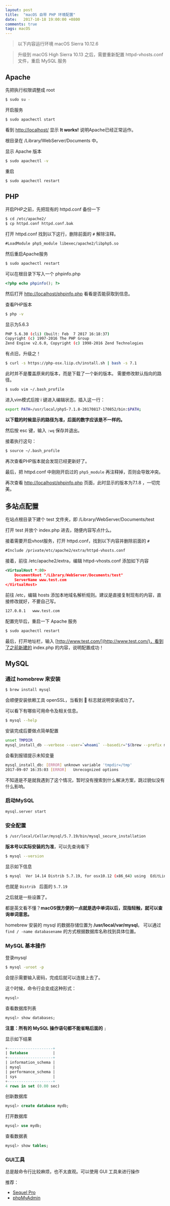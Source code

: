 ```yaml
---
layout: post
title:  "macOS 自带 PHP 环境配置"
date:   2017-10-18 19:00:00 +0800
comments: true
tags: macOS
---
```


> 以下内容运行环境 macOS Sierra 10.12.6

> 升级到 macOS High Sierra 10.13 之后，需要重新配置 httpd-vhosts.conf 文件，重启 MySQL 服务

## Apache

先把执行权限调整成 root

```bash
$ sudo su -
```

开启服务

```bash
$ sudo apachectl start
```

看到 [http://localhost/](http://localhost/) 显示 **It works!** 说明Apache已经正常运作。

根目录在 /Library/WebServer/Documents 中。

显示 Apache 版本

```bash
$ sudo apachectl -v
```

重启

```bash
$ sudo apachectl restart
```

## PHP

开启PHP之前，先把现有的 httpd.conf 备份一下

```bash
$ cd /etc/apache2/
$ cp httpd.conf httpd.conf.bak
```

打开 httpd.conf 找到以下这行，删除前面的 `#` 解除注释。

```xml
#LoadModule php5_module libexec/apache2/libphp5.so
```

然后重启Apache服务

```bash
$ sudo apachectl restart
```

可以在根目录下写入一个 phpinfo.php

```php
<?php echo phpinfo(); ?>
```

然后打开 [http://localhost/phpinfo.php](http://localhost/phpinfo.php) 看看是否能获取到信息。

查看PHP版本

```bash
$ php -v
```

显示为5.6.3

```bash
PHP 5.6.30 (cli) (built: Feb  7 2017 16:18:37) 
Copyright (c) 1997-2016 The PHP Group
Zend Engine v2.6.0, Copyright (c) 1998-2016 Zend Technologies
```

有点旧，升级之！

```bash
$ curl -s https://php-osx.liip.ch/install.sh | bash -s 7.1
```

此时并不是覆盖原来的版本，而是下载了一个新的版本。 
需要修改默认指向的路径。

```bash
$ sudo vim ~/.bash_profile
```

进入vim模式后按 i 键进入编辑状态，插入这一行：

```bash
export PATH=/usr/local/php5-7.1.8-20170817-170852/bin:$PATH;
```

**以下载的时候显示的路径为准，后面的数字应该是不一样的。**

然后按 esc 键，输入 `:wq` 保存并退出。

接着执行这句：

```bash
$ source ~/.bash_profile
```

再次查看PHP版本就会发现已经更新好了。

最后，把 httpd.conf 中刚刚开启过的 `php5_module` 再注释掉，否则会导致冲突。

再次查看 [http://localhost/phpinfo.php](http://localhost/phpinfo.php) 页面，此时显示的版本为7.1.8 ，一切完美。

## 多站点配置

在站点根目录下建个 test 文件夹，即 /Library/WebServer/Documents/test 

打开 test 并放个 index.php 进去，随便内容写点什么。

接着需要开启vhost服务，打开 httpd.conf，找到以下内容并删除前面的 `#`

```xml
#Include /private/etc/apache2/extra/httpd-vhosts.conf
```

接着，前往 /etc/apache2/extra，编辑 httpd-vhosts.conf 添加如下内容

```xml
<VirtualHost *:80>
    DocumentRoot "/Library/WebServer/Documents/test"
    ServerName www.test.com
</VirtualHost>
```

前往 /etc，编辑 hosts 添加本地域名解析规则。建议是直接复制现有的内容，直接修改就好，不要自己写。

```xml
127.0.0.1	www.test.com
```

配置完毕后，重启一下 Apache 服务

```bash
$ sudo apachectl restart
```

最后，打开地址栏，输入 [http://www.test.com/](http://www.test.com/)，看到了之前新建的 index.php 的内容，说明配置成功！

## MySQL

### 通过 homebrew 来安装

```bash
$ brew install mysql
```

会顺便安装依赖工具 openSSL，当看到 🍺 标志就说明安装成功了。

可以看下有哪些可用命令及相关信息。

```bash
$ mysql --help
```

安装完成后要做点简单配置

```bash
unset TMPDIR
mysql_install_db --verbose --user=`whoami` --basedir="$(brew --prefix mysql)" --datadir=/usr/local/var/mysql --tmpdir=/tmp
```

会看到报错提示未知变量

```bash
mysql_install_db: [ERROR] unknown variable 'tmpdir=/tmp'
2017-09-07 16:35:03 [ERROR]   Unrecognized options
```
不知道是不是就我遇到了这个情况，暂时没有搜索到什么解决方案，跳过貌似没有什么影响。

### 启动MySQL

```bash
mysql.server start
```

### 安全配置

```bash
$ /usr/local/Cellar/mysql/5.7.19/bin/mysql_secure_installation
```

**版本号以实际安装的为准**，可以先查询看下

```bash
$ mysql --version
```

显示如下信息

```bash
$ mysql  Ver 14.14 Distrib 5.7.19, for osx10.12 (x86_64) using  EditLine wrapper
```
也就是 `Distrib ` 后面的 `5.7.19`

之后就是一些设置了。

都是英文看不懂？**macOS很方便的一点就是选中单词以后，双指轻触，就可以查询单词意思。**

homebrew 安装的 mysql 的数据存储位置为 **/usr/local/var/mysql**。 可以通过 `find / -name databasename` 的方式根据数据库名称找到具体位置。

### MySQL 基本操作

登录mysql

```bash
$ mysql -uroot -p
```

会提示需要输入密码，完成后就可以连接上去了。

这个时候，命令行会变成这种形式：

```sql
mysql>
```

查看数据库列表

```sql
mysql> show databases;
```

**注意：所有的 MySQL 操作语句都不能省略后面的** `;` 

显示如下结果

```sql
+--------------------+
| Database           |
+--------------------+
| information_schema |
| mysql              |
| performance_schema |
| sys                |
+--------------------+
4 rows in set (0.00 sec)
```

创新数据库

```sql
mysql> create database mydb;
```

打开数据库

```sql
mysql> use mydb;
```

查看数据表

```sql
mysql> show tables;
```

### GUI工具

总是敲命令行比较麻烦，也不太直观。可以使用 GUI 工具来进行操作

推荐：

- [Sequel Pro](http://www.sequelpro.com/)
- [phpMyAdmin](https://www.phpmyadmin.net/)